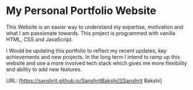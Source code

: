 # My Personal Portfolio Website

This Website is an easier way to understand my expertise, motivation and what I am passionate towards.
This project is programmed with vanilla HTML, CSS and JavaScript.

I Would be updating this portfolio to reflect my recent updates, key achievements and new projects. In the long term I intend to ramp up this website and use a more involved tech stack which gives me more flexibility and ability to add new features.


URL: [https://sanshrit.github.io/SanshritBakshi/][Sanshrit Bakshi]
